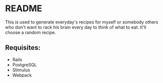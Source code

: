 # README

This is used to generate everyday's recipes for myself or somebody others who don't want to rack his brain every day to think of what to eat. It'll choose a random recipe.

## Requisites:

* Rails
* PostgreSQL
* Stimulus
* Webpack
